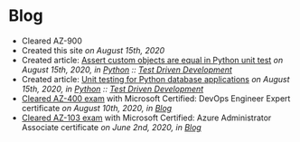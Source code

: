 # Blog



* Cleared AZ-900
* Created this site
  *on August 15th, 2020*
* Created article: [Assert custom objects are equal in Python unit test](../python/tdd/python-unittest-assert-custom-objects-are-equal.md)
  *on August 15th, 2020, in [Python](../python/index.md) :: [Test Driven Development](../python/tdd/index.md)*
* Created article: [Unit testing for Python database applications](../python/tdd/python-unittest-database-applications.md)
  *on August 15th, 2020, in [Python](../python/index.md) :: [Test Driven Development](../python/tdd/index.md)*
* [Cleared AZ-400 exam](../blog/2020-08-10-cleared-az-400.md) with Microsoft Certified: DevOps Engineer Expert certificate
  *on August 10th, 2020, in [Blog](../blog/index.md)*
* [Cleared AZ-103 exam](../blog/2020-06-02-cleared-az-103.md) with Microsoft Certified: Azure Administrator Associate certificate
  *on June 2nd, 2020, in [Blog](../blog/index.md)*

